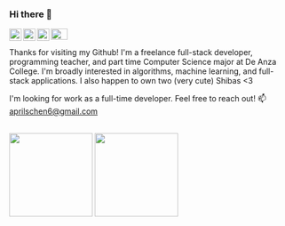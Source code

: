 ### Hi there 👋
<a href="https://www.linkedin.com/in/schen15/">
  <img align="left" alt="Linkedin" width="22px" src="https://raw.githubusercontent.com/hussainweb/hussainweb/main/icons/linkedin.png" />
</a>

<a href="https://www.instagram.com/shiwei_chen06/">
  <img align="left" alt="Instagram" width="22px" src="https://raw.githubusercontent.com/hussainweb/hussainweb/main/icons/instagram.png" />
</a>

<a href="https://www.youtube.com/channel/UCAdBU-8zvj-W6T5hzwg3VrA">
  <img align="left" alt="Youtube" width="22px" src="https://raw.githubusercontent.com/hussainweb/hussainweb/main/icons/youtube.png" />
</a>

<img src="https://user-images.githubusercontent.com/106645644/219537919-87e27780-4865-4c1d-9b0b-56a972d28e2b.gif" width="30vw" height="20vh"/>

<br/>

Thanks for visiting my Github! I'm a freelance full-stack developer, programming teacher, and part time Computer Science major at De Anza College. I'm broadly interested in algorithms, machine learning, and full-stack applications. I also happen to own two (very cute) Shibas <3

I'm looking for work as a full-time developer. Feel free to reach out!
📫 aprilschen6@gmail.com

<br/>
<div>
  <img src="https://github-readme-stats.vercel.app/api?username=aprilschen&count_private=true&show_icons=true" height="150dp"/>
  <img src="https://github-readme-stats.vercel.app/api/top-langs/?username=aprilschen&layout=compact&hide_progress=true" height="150dp" />
</div>

